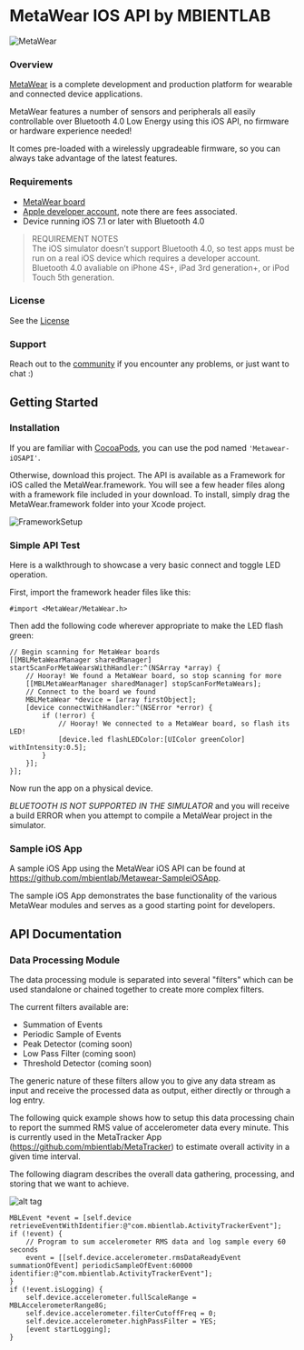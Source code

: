 # MetaWear IOS API by MBIENTLAB

<img src="http://mbientlab.com/metawear.png" alt="MetaWear" title="MetaWear" />

### Overview

[MetaWear](https://mbientlab.com) is a complete development and production platform for wearable and connected device applications.

MetaWear features a number of sensors and peripherals all easily controllable over Bluetooth 4.0 Low Energy using this iOS API, no firmware or hardware experience needed!

It comes pre-loaded with a wirelessly upgradeable firmware, so you can always take advantage of the latest features.

### Requirements
- [MetaWear board](http://mbientlab.com/store/)
- [Apple developer account](https://developer.apple.com/programs/ios/), note there are fees associated.
- Device running iOS 7.1 or later with Bluetooth 4.0

> REQUIREMENT NOTES  
The iOS simulator doesn’t support Bluetooth 4.0, so test apps must be run on a real iOS device which requires a developer account.  Bluetooth 4.0 avaliable on iPhone 4S+, iPad 3rd generation+, or iPod Touch 5th generation.

### License
See the [License](https://github.com/mbientlab/Metawear-iOSAPI/blob/master/LICENSE)

### Support
Reach out to the [community](http://community.mbientlab.com) if you encounter any problems, or just want to chat :)

## Getting Started

### Installation

If you are familiar with [CocoaPods](http://cocoapods.org/), you can use the pod named `'Metawear-iOSAPI'`.

Otherwise, download this project.  The API is available as a Framework for iOS called the MetaWear.framework. You will see a few header files along with a framework file included in your download.  To install, simply drag the MetaWear.framework folder into your Xcode project.

<img src="http://mbientlab.com/FrameworkSetup.png" alt="FrameworkSetup" title="FrameworkSetup" />

### Simple API Test

Here is a walkthrough to showcase a very basic connect and toggle LED operation.

First, import the framework header files like this:
```obj-c
#import <MetaWear/MetaWear.h>
```

Then add the following code wherever appropriate to make the LED flash green:
```obj-c
// Begin scanning for MetaWear boards
[[MBLMetaWearManager sharedManager] startScanForMetaWearsWithHandler:^(NSArray *array) {
    // Hooray! We found a MetaWear board, so stop scanning for more
    [[MBLMetaWearManager sharedManager] stopScanForMetaWears];
    // Connect to the board we found
    MBLMetaWear *device = [array firstObject];
    [device connectWithHandler:^(NSError *error) {
        if (!error) {
            // Hooray! We connected to a MetaWear board, so flash its LED!
            [device.led flashLEDColor:[UIColor greenColor] withIntensity:0.5];
        }
    }];
}];
```
Now run the app on a physical device. 

*BLUETOOTH IS NOT SUPPORTED IN THE SIMULATOR* and you will receive a build ERROR when you attempt to compile a MetaWear project in the simulator.

### Sample iOS App

A sample iOS App using the MetaWear iOS API can be found at https://github.com/mbientlab/Metawear-SampleiOSApp.

The sample iOS App demonstrates the base functionality of the various MetaWear modules and serves as a good starting point for developers.

## API Documentation

### Data Processing Module

The data processing module is separated into several "filters" which can be used standalone or chained together to create more complex filters.

The current filters available are:
- Summation of Events
- Periodic Sample of Events
- Peak Detector (coming soon)
- Low Pass Filter (coming soon)
- Threshold Detector (coming soon)

The generic nature of these filters allow you to give any data stream as input and receive the processed data as output, either directly or through a log entry.

The following quick example shows how to setup this data processing chain to report the summed RMS value of accelerometer data every minute. This is currently used in the MetaTracker App (https://github.com/mbientlab/MetaTracker) to estimate overall activity in a given time interval.

The following diagram describes the overall data gathering, processing, and storing that we want to achieve.

![alt tag](https://github.com/mbientlab/Metawear-iOSAPI/blob/master/DataProcessing.jpeg)

```obj-c
MBLEvent *event = [self.device retrieveEventWithIdentifier:@"com.mbientlab.ActivityTrackerEvent"];
if (!event) {
    // Program to sum accelerometer RMS data and log sample every 60 seconds
    event = [[self.device.accelerometer.rmsDataReadyEvent summationOfEvent] periodicSampleOfEvent:60000 identifier:@"com.mbientlab.ActivityTrackerEvent"];
}
if (!event.isLogging) {
    self.device.accelerometer.fullScaleRange = MBLAccelerometerRange8G;
    self.device.accelerometer.filterCutoffFreq = 0;
    self.device.accelerometer.highPassFilter = YES;
    [event startLogging];
}
```
